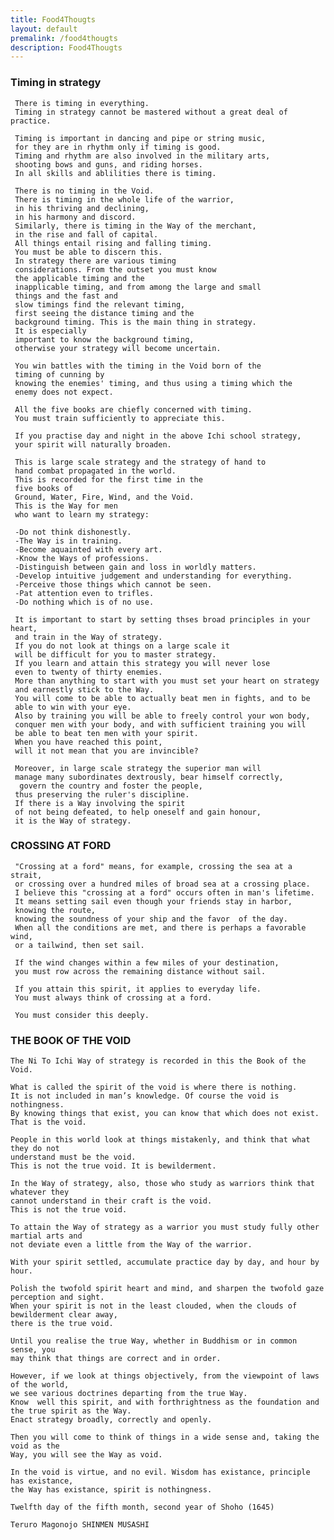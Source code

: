 ```yaml
---
title: Food4Thougts
layout: default
premalink: /food4thougts
description: Food4Thougts
---
```



### Timing in strategy
     There is timing in everything. 
     Timing in strategy cannot be mastered without a great deal of practice.
       
     Timing is important in dancing and pipe or string music, 
     for they are in rhythm only if timing is good.
     Timing and rhythm are also involved in the military arts,  
     shooting bows and guns, and riding horses. 
     In all skills and ablilities there is timing. 
     
     There is no timing in the Void.
     There is timing in the whole life of the warrior, 
     in his thriving and declining,
     in his harmony and discord. 
     Similarly, there is timing in the Way of the merchant, 
     in the rise and fall of capital. 
     All things entail rising and falling timing. 
     You must be able to discern this. 
     In strategy there are various timing
     considerations. From the outset you must know 
     the applicable timing and the
     inapplicable timing, and from among the large and small 
     things and the fast and
     slow timings find the relevant timing, 
     first seeing the distance timing and the
     background timing. This is the main thing in strategy. 
     It is especially
     important to know the background timing, 
     otherwise your strategy will become uncertain.
     
     You win battles with the timing in the Void born of the 
     timing of cunning by  
     knowing the enemies' timing, and thus using a timing which the 
     enemy does not expect. 
       
     All the five books are chiefly concerned with timing. 
     You must train sufficiently to appreciate this. 
     
     If you practise day and night in the above Ichi school strategy, 
     your spirit will naturally broaden.
      
     This is large scale strategy and the strategy of hand to
     hand combat propagated in the world. 
     This is recorded for the first time in the
     five books of 
     Ground, Water, Fire, Wind, and the Void. 
     This is the Way for men
     who want to learn my strategy:
     
     -Do not think dishonestly.
     -The Way is in training.
     -Become aquainted with every art.
     -Know the Ways of professions.
     -Distinguish between gain and loss in worldly matters.
     -Develop intuitive judgement and understanding for everything.
     -Perceive those things which cannot be seen.
     -Pat attention even to trifles.
     -Do nothing which is of no use.
     
     It is important to start by setting thses broad principles in your heart, 
     and train in the Way of strategy. 
     If you do not look at things on a large scale it
     will be difficult for you to master strategy. 
     If you learn and attain this strategy you will never lose 
     even to twenty of thirty enemies.
     More than anything to start with you must set your heart on strategy
     and earnestly stick to the Way.
     You will come to be able to actually beat men in fights, and to be
     able to win with your eye. 
     Also by training you will be able to freely control your won body, 
     conquer men with your body, and with sufficient training you will
     be able to beat ten men with your spirit. 
     When you have reached this point, 
     will it not mean that you are invincible?
     
     Moreover, in large scale strategy the superior man will 
     manage many subordinates dextrously, bear himself correctly,
      govern the country and foster the people,
     thus preserving the ruler's discipline. 
     If there is a Way involving the spirit
     of not being defeated, to help oneself and gain honour, 
     it is the Way of strategy.
     
     

### CROSSING AT FORD

     "Crossing at a ford" means, for example, crossing the sea at a strait,  
     or crossing over a hundred miles of broad sea at a crossing place.   
     I believe this "crossing at a ford" occurs often in man's lifetime.  
     It means setting sail even though your friends stay in harbor, 
     knowing the route, 
     knowing the soundness of your ship and the favor  of the day.   
     When all the conditions are met, and there is perhaps a favorable wind, 
     or a tailwind, then set sail. 

     If the wind changes within a few miles of your destination, 
     you must row across the remaining distance without sail.

     If you attain this spirit, it applies to everyday life. 
     You must always think of crossing at a ford.

     You must consider this deeply.


### THE BOOK OF THE VOID

    The Ni To Ichi Way of strategy is recorded in this the Book of the Void.
    
    What is called the spirit of the void is where there is nothing. 
    It is not included in man’s knowledge. Of course the void is nothingness. 
    By knowing things that exist, you can know that which does not exist. 
    That is the void.
    
    People in this world look at things mistakenly, and think that what they do not
    understand must be the void. 
    This is not the true void. It is bewilderment.
    
    In the Way of strategy, also, those who study as warriors think that whatever they
    cannot understand in their craft is the void. 
    This is not the true void.
    
    To attain the Way of strategy as a warrior you must study fully other martial arts and
    not deviate even a little from the Way of the warrior. 
    
    With your spirit settled, accumulate practice day by day, and hour by hour.
    
    Polish the twofold spirit heart and mind, and sharpen the twofold gaze perception and sight.
    When your spirit is not in the least clouded, when the clouds of bewilderment clear away, 
    there is the true void.
    
    Until you realise the true Way, whether in Buddhism or in common sense, you
    may think that things are correct and in order. 
    
    However, if we look at things objectively, from the viewpoint of laws of the world, 
    we see various doctrines departing from the true Way.
    Know  well this spirit, and with forthrightness as the foundation and the true spirit as the Way.
    Enact strategy broadly, correctly and openly.
    
    Then you will come to think of things in a wide sense and, taking the void as the
    Way, you will see the Way as void.
    
    In the void is virtue, and no evil. Wisdom has existance, principle has existance,
    the Way has existance, spirit is nothingness.
    
    Twelfth day of the fifth month, second year of Shoho (1645)
   
    Teruro Magonojo SHINMEN MUSASHI


    




<!--
{% include quotes.html %} 

-->
